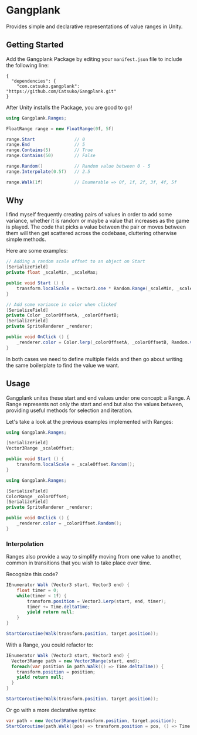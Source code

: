 # Gangplank
Provides simple and declarative representations of value ranges in Unity.

## Getting Started

Add the Gangplank Package by editing your `manifest.json` file to include the following line:

```
{
  "dependencies": {
    "com.catsuko.gangplank": "https://github.com/Catsuko/Gangplank.git"
}
```

After Unity installs the Package, you are good to go!

```c#
using Gangplank.Ranges;

FloatRange range = new FloatRange(0f, 5f)

range.Start               // 0
range.End                 // 5
range.Contains(5)         // True
range.Contains(50)        // False

range.Random()            // Random value between 0 - 5
range.Interpolate(0.5f)   // 2.5

range.Walk(1f)            // Enumerable => 0f, 1f, 2f, 3f, 4f, 5f
```

## Why

I find myself frequently creating pairs of values in order to add some variance, whether it is random or maybe a value that increases as the game is played. The code that picks a value between the pair or moves between them will then get scattered across the codebase, cluttering otherwise simple methods.

Here are some examples:

```c#
// Adding a random scale offset to an object on Start
[SerializeField]
private float _scaleMin, _scaleMax;

public void Start () {
    transform.localScale = Vector3.one * Random.Range(_scaleMin, _scaleMax);
}
```

```c#
// Add some variance in color when clicked
[SerializeField]
private Color _colorOffsetA, _colorOffsetB;
[SerializeField]
private SpriteRenderer _renderer;

public void OnClick () {
    _renderer.color = Color.lerp(_colorOffsetA, _colorOffsetB, Random.value);
}
```

In both cases we need to define multiple fields and then go about writing the same boilerplate to find the value we want.

## Usage

Gangplank unites these start and end values under one concept: a Range. A Range represents not only the start and end but also the values between, providing useful methods for selection and iteration.

Let's take a look at the previous examples implemented with Ranges:

```c#
using Gangplank.Ranges;

[SerializeField]
Vector3Range _scaleOffset;

public void Start () {
    transform.localScale = _scaleOffset.Random();
}
```

```c#
using Gangplank.Ranges;

[SerializeField]
ColorRange _colorOffset;
[SerializeField]
private SpriteRenderer _renderer;

public void OnClick () {
    _renderer.color = _colorOffset.Random();
}
```

### Interpolation

Ranges also provide a way to simplify moving from one value to another, common in transitions that you wish to take place over time.

Recognize this code?
```c#
IEnumerator Walk (Vector3 start, Vector3 end) {
    float timer = 0;
    while(timer < 1f) {
        transform.position = Vector3.Lerp(start, end, timer);
        timer += Time.deltaTime;
        yield return null;
    }
}

StartCoroutine(Walk(transform.position, target.position));
```

With a Range, you could refactor to:
```c#
IEnumerator Walk (Vector3 start, Vector3 end) {
  Vector3Range path = new Vector3Range(start, end);
  foreach(var position in path.Walk(() => Time.deltaTime)) {
    transform.position = position;
    yield return null;
  }
}

StartCoroutine(Walk(transform.position, target.position));
```
Or go with a more declarative syntax:
```c#
var path = new Vector3Range(transform.position, target.position);
StartCoroutine(path.Walk((pos) => transform.position = pos, () => Time.deltaTime));
```
